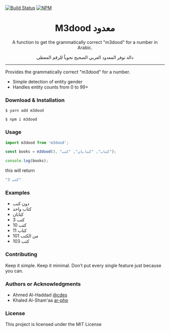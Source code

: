 [![Build Status](https://travis-ci.org/cdes/m3dood.svg?branch=master)](https://travis-ci.org/cdes/m3dood)
[![NPM](https://img.shields.io/npm/v/m3dood/latest.svg)](https://www.npmjs.com/package/m3dood)


<h1 align="center">M3dood معدود</h1>

<p align="center">A function to get the grammatically correct "m3dood" for a number in Arabic.</p>
<p align="center">دالة توفر المعدود العربي الصحيح نحوياً للرقم المعطى</p>

<hr/>

<p> Provides the grammatically correct "m3dood" for a number. </p>

<ul>
  <li>Simple detection of entity gender</li>
  <li>Handles entity counts from 0 to 99+</li>
</ul>

<h3> Download & Installation </h3>

```shell
$ yarn add m3dood
```

```shell
$ npm i m3dood
```

<h3> Usage </h3>

```js
import m3dood from 'm3dood';

const books = m3dood(3, "كتاب", "كتابان", "كتب");

console.log(books);
```

this will return
```js
"3 كتب"
```

<h3> Examples </h3>
<ul>
 <li>دون كتب</li>
 <li>كتاب واحد</li>
 <li>كتابان</li>
 <li>3 كتب</li>
 <li>10 كتب</li>
 <li>11 كتاب</li>
 <li>101 من الكتب</li>
 <li>103 كتب</li>
</ul>

<h3>Contributing</h3>
Keep it simple. Keep it minimal. Don't put every single feature just because you can.

<h3>Authors or Acknowledgments</h3>
<ul>
  <li>Ahmed Al-Haddad <a href="https://github.com/cdes/">@cdes</a></li>
  <li>Khaled Al-Sham'aa <a href="http://www.ar-php.org/">ar-php</a></li>
</ul>

<h3>License</h3>

This project is licensed under the MIT License
